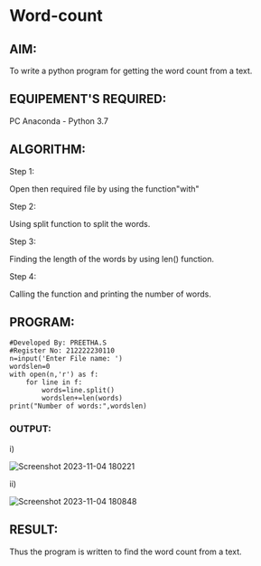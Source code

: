 # Word-count
## AIM:
To write a python program for getting the word count from a text.
## EQUIPEMENT'S REQUIRED: 
PC
Anaconda - Python 3.7
## ALGORITHM: 
Step 1:

Open then required file by using the function"with"

Step 2:

Using split function to split the words.

Step 3:

Finding the length of the words by using len() function.

Step 4:

Calling the function and printing the number of words.

## PROGRAM:
```
#Developed By: PREETHA.S
#Register No: 212222230110
n=input('Enter File name: ')
wordslen=0
with open(n,'r') as f:
    for line in f:
        words=line.split()
        wordslen+=len(words)
print("Number of words:",wordslen)

```
### OUTPUT:

i)

![Screenshot 2023-11-04 180221](https://github.com/Preetha-Senthamilan/Word-count/assets/119390282/dc1d31b0-08c6-424c-8ba8-f48cc48aa0f5)

ii)

![Screenshot 2023-11-04 180848](https://github.com/Preetha-Senthamilan/Word-count/assets/119390282/38bfa3ff-9b65-4068-8eef-a2336e3d25c0)


## RESULT:
Thus the program is written to find the word count from a text.
